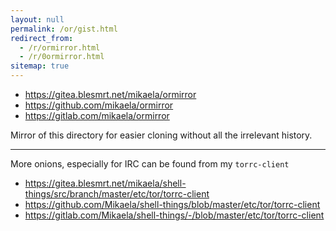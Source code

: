 ```yaml
---
layout: null
permalink: /or/gist.html
redirect_from:
  - /r/ormirror.html
  - /r/0ormirror.html
sitemap: true
---
```


* https://gitea.blesmrt.net/mikaela/ormirror
* https://github.com/mikaela/ormirror
* https://gitlab.com/mikaela/ormirror

Mirror of this directory for easier cloning without all the irrelevant
history.

* * * * *

More onions, especially for IRC can be found from my `torrc-client`

* https://gitea.blesmrt.net/mikaela/shell-things/src/branch/master/etc/tor/torrc-client
* https://github.com/Mikaela/shell-things/blob/master/etc/tor/torrc-client
* https://gitlab.com/Mikaela/shell-things/-/blob/master/etc/tor/torrc-client
